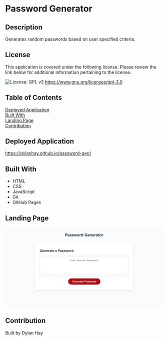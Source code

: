 # Password Generator

## Description
Generates random passwords based on user specified criteria.

## License  
This application is covered under the following license. Please review the link below for additional information pertaining to the license.
    
![License: GPL v3](https://img.shields.io/badge/License-GPLv3-blue.svg)
https://www.gnu.org/licenses/gpl-3.0

## Table of Contents
[Deployed Application](#deployed-application)  
[Built With](#built-with)  
[Landing Page](#landing-page)  
[Contribution](#contribution) 

## Deployed Application
https://dylanhay.github.io/password-gen/

## Built With
* HTML
* CSS
* JavaScript
* Git
* GitHub Pages

## Landing Page
![Screenshot](./assets/passgen-land.png "Mock Up")

## Contribution
Built by Dylan Hay
